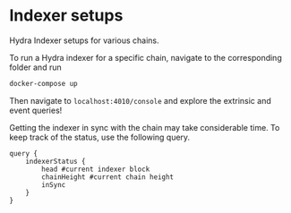 # Indexer setups

Hydra Indexer setups for various chains.

To run a Hydra indexer for a specific chain, navigate to the corresponding folder and run 

```sh
docker-compose up
```

Then navigate to `localhost:4010/console` and explore the extrinsic and event queries!  

Getting the indexer in sync with the chain may take considerable time. To keep track of the status, use the following query.

```gql
query {
    indexerStatus {
        head #current indexer block
        chainHeight #current chain height
        inSync
    }
}
```
